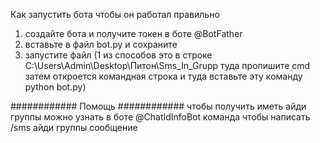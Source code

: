 Как запустить бота чтобы он работал правильно
1. создайте бота и получите токен в боте @BotFather
2. вставьте в файл bot.py и сохраните
3. запустите файл (1 из способов это в строке C:\Users\Admin\Desktop\Питон\Sms_In_Grupp туда пропишите cmd затем откроется командная строка и туда вставьте эту команду python bot.py) 


############ Помощь ############
чтобы получить иметь айди группы можно узнать в боте @ChatIdInfoBot
команда чтобы написать /sms айди группы сообщение
